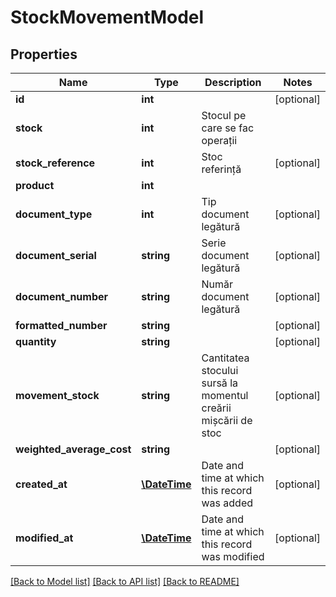 # StockMovementModel

## Properties
Name | Type | Description | Notes
------------ | ------------- | ------------- | -------------
**id** | **int** |  | [optional] 
**stock** | **int** | Stocul pe care se fac operații | 
**stock_reference** | **int** | Stoc referință | [optional] 
**product** | **int** |  | 
**document_type** | **int** | Tip document legătură | [optional] 
**document_serial** | **string** | Serie document legătură | [optional] 
**document_number** | **string** | Număr document legătură | [optional] 
**formatted_number** | **string** |  | [optional] 
**quantity** | **string** |  | [optional] 
**movement_stock** | **string** | Cantitatea stocului sursă la momentul creării mișcării de stoc | [optional] 
**weighted_average_cost** | **string** |  | [optional] 
**created_at** | [**\DateTime**](\DateTime.md) | Date and time at which this record was added | [optional] 
**modified_at** | [**\DateTime**](\DateTime.md) | Date and time at which this record was modified | [optional] 

[[Back to Model list]](../README.md#documentation-for-models) [[Back to API list]](../README.md#documentation-for-api-endpoints) [[Back to README]](../README.md)


